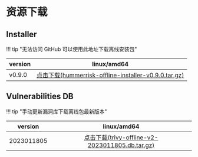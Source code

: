 # 资源下载

## Installer

!!! tip "无法访问 GitHub 可以使用此地址下载离线安装包"

| version |                                                                           linux/amd64                                                                            |
|---------|:----------------------------------------------------------------------------------------------------------------------------------------------------------------:|
| v0.9.0  | [点击下载(hummerrisk-offline-installer-v0.9.0.tar.gz)](https://company.hummercloud.com/offline-package/hummerrisk/x86_64/hummerrisk-offline-installer-v0.9.0.tar.gz) |

## Vulnerabilities DB

!!! tip "手动更新漏洞库下载离线包最新版本"

| version    |                                                                     linux/amd64                                                                     |
|------------|:---------------------------------------------------------------------------------------------------------------------------------------------------:|
| 2023011805 | [点击下载(trivy-offline-v2-2023011805.db.tar.gz)](https://company.hummercloud.com/offline-package/trivy/trivy-db/trivy-offline-v2-2023011805.db.tar.gz) |
